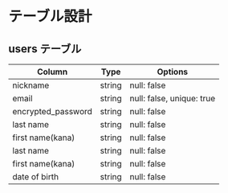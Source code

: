 # テーブル設計

## users テーブル

| Column             | Type   | Options     |
| ------------------ | ------ | ----------- |
| nickname           | string | null: false |
| email              | string | null: false, unique: true |
| encrypted_password | string | null: false |
| last name          | string | null: false |
| first name(kana)   | string | null: false |
| last name          | string | null: false |
| first name(kana)   | string | null: false |
| date of birth      | string | null: false |
